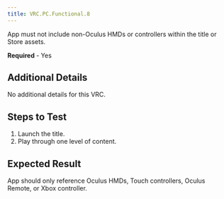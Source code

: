 ```yaml
---
title: VRC.PC.Functional.8
---
```


App must not include non-Oculus HMDs or controllers within the title or Store assets.

**Required** - Yes

## Additional Details

No additional details for this VRC.

## Steps to Test

1. Launch the title.
2. Play through one level of content.


## Expected Result

App should only reference Oculus HMDs, Touch controllers, Oculus Remote, or Xbox controller.
